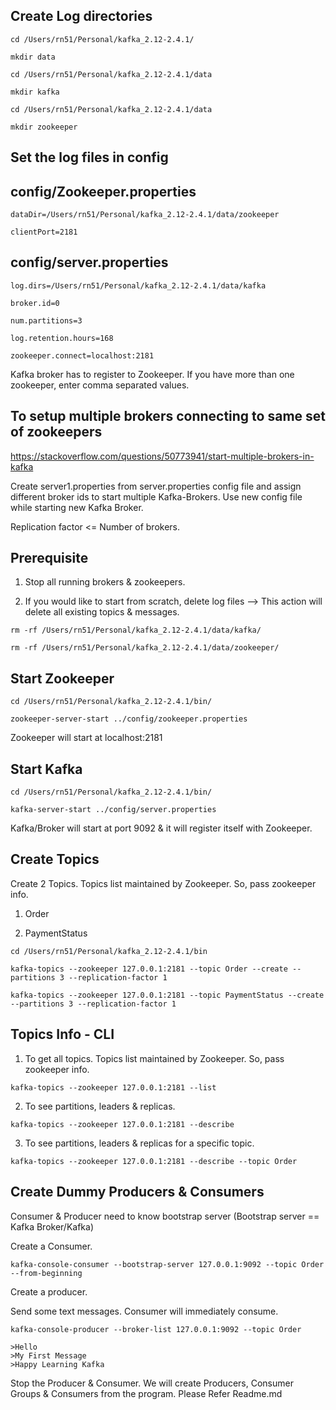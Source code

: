 Create Log directories
-------------------------

```
cd /Users/rn51/Personal/kafka_2.12-2.4.1/

mkdir data

cd /Users/rn51/Personal/kafka_2.12-2.4.1/data

mkdir kafka

cd /Users/rn51/Personal/kafka_2.12-2.4.1/data

mkdir zookeeper
```

Set the log files in config
-----------------------------

config/Zookeeper.properties
-----------------------------

```
dataDir=/Users/rn51/Personal/kafka_2.12-2.4.1/data/zookeeper

clientPort=2181
```

config/server.properties
-----------------------------

```
log.dirs=/Users/rn51/Personal/kafka_2.12-2.4.1/data/kafka

broker.id=0

num.partitions=3

log.retention.hours=168

zookeeper.connect=localhost:2181
```

Kafka broker has to register to Zookeeper. If you have more than one zookeeper, enter comma separated values.

To setup multiple brokers connecting to same set of zookeepers
----------------------------------------------------------------

https://stackoverflow.com/questions/50773941/start-multiple-brokers-in-kafka

Create server1.properties from server.properties config file and assign different broker ids to start multiple Kafka-Brokers. Use new config file while starting new Kafka Broker.

Replication factor  <= Number of brokers.

Prerequisite
---------------

1. Stop all running brokers & zookeepers.

2. If you would like to start from scratch, delete log files --> This action will delete all existing topics & messages.

```
rm -rf /Users/rn51/Personal/kafka_2.12-2.4.1/data/kafka/

rm -rf /Users/rn51/Personal/kafka_2.12-2.4.1/data/zookeeper/
```

Start Zookeeper
-----------------

```
cd /Users/rn51/Personal/kafka_2.12-2.4.1/bin/

zookeeper-server-start ../config/zookeeper.properties
```

Zookeeper will start at localhost:2181

Start Kafka
------------

```
cd /Users/rn51/Personal/kafka_2.12-2.4.1/bin/

kafka-server-start ../config/server.properties
```
Kafka/Broker will start at port 9092 & it will register itself with Zookeeper.

Create Topics
--------------

Create 2 Topics. Topics list maintained by Zookeeper. So, pass zookeeper info.

1. Order

2. PaymentStatus

```
cd /Users/rn51/Personal/kafka_2.12-2.4.1/bin

kafka-topics --zookeeper 127.0.0.1:2181 --topic Order --create --partitions 3 --replication-factor 1

kafka-topics --zookeeper 127.0.0.1:2181 --topic PaymentStatus --create --partitions 3 --replication-factor 1
```

Topics Info - CLI
-------------------

1. To get all topics. Topics list maintained by Zookeeper. So, pass zookeeper info.
```
kafka-topics --zookeeper 127.0.0.1:2181 --list
```

2. To see partitions, leaders & replicas.
```
kafka-topics --zookeeper 127.0.0.1:2181 --describe
```

3. To see partitions, leaders & replicas for a specific topic.
```
kafka-topics --zookeeper 127.0.0.1:2181 --describe --topic Order
```

Create Dummy Producers & Consumers
------------------------------------

Consumer & Producer need to know bootstrap server (Bootstrap server == Kafka Broker/Kafka)

Create a Consumer. 
```
kafka-console-consumer --bootstrap-server 127.0.0.1:9092 --topic Order --from-beginning
```

Create a producer. 

Send some text messages. Consumer will immediately consume.

```
kafka-console-producer --broker-list 127.0.0.1:9092 --topic Order

>Hello
>My First Message
>Happy Learning Kafka
```

Stop the Producer & Consumer. We will create Producers, Consumer Groups & Consumers from the program. Please Refer Readme.md
